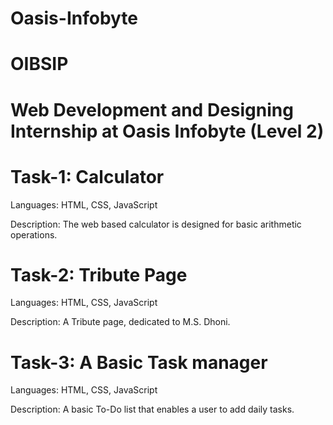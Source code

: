 # Oasis-Infobyte
# OIBSIP
# Web Development and Designing Internship at Oasis Infobyte (Level 2)

# Task-1: Calculator
Languages: HTML, CSS, JavaScript

Description: The web based calculator is designed for basic arithmetic operations.

# Task-2: Tribute Page
Languages: HTML, CSS, JavaScript

Description: A Tribute page, dedicated to M.S. Dhoni.

# Task-3: A Basic Task manager
Languages: HTML, CSS, JavaScript

Description: A basic To-Do list that enables a user to add daily tasks.

